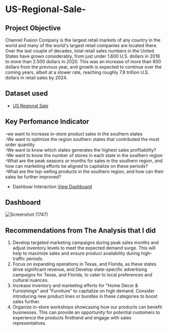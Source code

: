 # US-Regional-Sale-
## Project Objective
Channel Fusion Company is the largest retail markets of any country in the world and many of the world's largest retail companies are located there. Over the last couple of decades, total retail sales numbers in the United States have grown considerably, from just under 1.600 U.S. dollars in 2018 to more than 2.500 dollars in 2020. This was an increase of more than 800 dollars from the previous year, and growth is expected to continue over the coming years, albeit at a slower rate, reaching roughly 7.9 trillion U.S. dollars in retail sales by 2024.
## Dataset used
- <a href="https://github.com/talithapanglima/US-Regional-Sale-/blob/main/US_Regional_Sales_Data.xlsx">US Regional Sale</a>
## Key Perfomance Indicator
-we want to increase in-store product sales in the southern states		
-We want to optimize the region southern states that contributed the most order quantity		
-We want to know which states generates the highest sales profitability?		
-We want to know the number of stores in each state in the southern region	
-What are the peak seasons or months for sales in the southern region, and how can marketing efforts be aligned to capitalize on these periods?		
-What are the top-selling products in the southern region, and how can their sales be further improved?		

- Dashboar Interaction <a href="file:///C:/Users/Talitha%20Panglima/Anaconda3/Lib/site-packages/pip/_vendor/pygments/formatters/Product%20Card.html">View Dashboard</a>

## Dashboard
![Screenshot (1747)](https://github.com/user-attachments/assets/1bebc3fc-6879-4ffc-beee-b9c338f3f3d3)

## Recommendations from The Analysis that I did
1. Develop targeted marketing campaigns during peak sales months and adjust inventory levels to meet the expected demand surge. This will help to maximize sales and ensure product availability during high-traffic periods.
2. Focus on expanding operations in Texas, and Florida, as these states drive significant revenue, and Develop state-specific advertising campaigns for Texas, and Florida, to cater to local preferences and cultural nuances.
3. Increase inventory and marketing efforts for "Home Décor & Furnishings" and "Furniture" to capitalize on high demand. Consider introducing new product lines or bundles in these categories to boost sales further.
4. Organize in-store workshops showcasing how our products can benefit businesses. This can provide an opportunity for potential customers to experience the products firsthand and engage with sales representatives.
